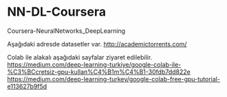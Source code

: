 # NN-DL-Coursera
Coursera-NeuralNetworks_DeepLearning

Aşağıdaki adresde datasetler var. 
http://academictorrents.com/

Colab ile alakalı aşağıdaki sayfalar ziyaret edilebilir.
https://medium.com/deep-learning-turkiye/google-colab-ile-%C3%BCcretsiz-gpu-kullan%C4%B1m%C4%B1-30fdb7dd822e
https://medium.com/deep-learning-turkey/google-colab-free-gpu-tutorial-e113627b9f5d
